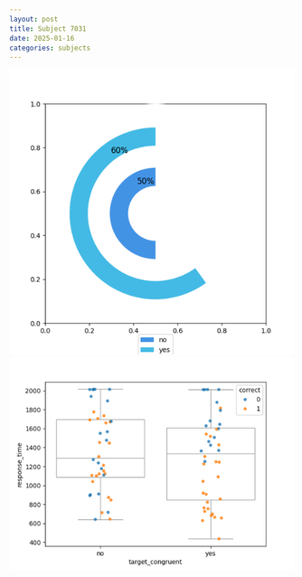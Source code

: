```yaml
---
layout: post
title: Subject 7031
date: 2025-01-16
categories: subjects
---
```


![](data/7031/run-29/7031_accuracy_target_congruence.png)
![](data/7031/run-29/7031_rt_congruence.png)
